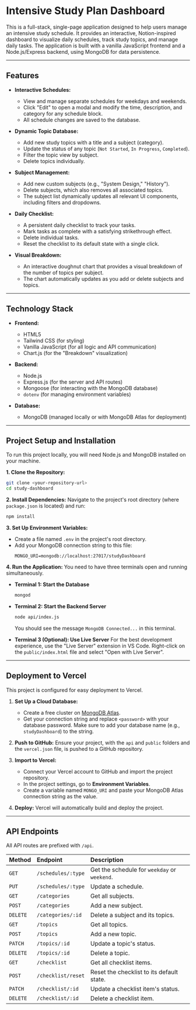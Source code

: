 # Intensive Study Plan Dashboard

This is a full-stack, single-page application designed to help users manage an intensive study schedule. It provides an interactive, Notion-inspired dashboard to visualize daily schedules, track study topics, and manage daily tasks. The application is built with a vanilla JavaScript frontend and a Node.js/Express backend, using MongoDB for data persistence.

---

## Features

- **Interactive Schedules:**

  - View and manage separate schedules for weekdays and weekends.
  - Click "Edit" to open a modal and modify the time, description, and category for any schedule block.
  - All schedule changes are saved to the database.

- **Dynamic Topic Database:**

  - Add new study topics with a title and a subject (category).
  - Update the status of any topic (`Not Started`, `In Progress`, `Completed`).
  - Filter the topic view by subject.
  - Delete topics individually.

- **Subject Management:**

  - Add new custom subjects (e.g., "System Design," "History").
  - Delete subjects, which also removes all associated topics.
  - The subject list dynamically updates all relevant UI components, including filters and dropdowns.

- **Daily Checklist:**

  - A persistent daily checklist to track your tasks.
  - Mark tasks as complete with a satisfying strikethrough effect.
  - Delete individual tasks.
  - Reset the checklist to its default state with a single click.

- **Visual Breakdown:**
  - An interactive doughnut chart that provides a visual breakdown of the number of topics per subject.
  - The chart automatically updates as you add or delete subjects and topics.

---

## Technology Stack

- **Frontend:**

  - HTML5
  - Tailwind CSS (for styling)
  - Vanilla JavaScript (for all logic and API communication)
  - Chart.js (for the "Breakdown" visualization)

- **Backend:**

  - Node.js
  - Express.js (for the server and API routes)
  - Mongoose (for interacting with the MongoDB database)
  - `dotenv` (for managing environment variables)

- **Database:**
  - MongoDB (managed locally or with MongoDB Atlas for deployment)

---

## Project Setup and Installation

To run this project locally, you will need Node.js and MongoDB installed on your machine.

**1. Clone the Repository:**

```bash
git clone <your-repository-url>
cd study-dashboard
```

**2. Install Dependencies:**
Navigate to the project's root directory (where `package.json` is located) and run:

```bash
npm install
```

**3. Set Up Environment Variables:**

- Create a file named `.env` in the project's root directory.
- Add your MongoDB connection string to this file:
  ```
  MONGO_URI=mongodb://localhost:27017/studyDashboard
  ```

**4. Run the Application:**
You need to have three terminals open and running simultaneously.

- **Terminal 1: Start the Database**

  ```bash
  mongod
  ```

- **Terminal 2: Start the Backend Server**

  ```bash
  node api/index.js
  ```

  You should see the message `MongoDB Connected...` in this terminal.

- **Terminal 3 (Optional): Use Live Server**
  For the best development experience, use the "Live Server" extension in VS Code. Right-click on the `public/index.html` file and select "Open with Live Server".

---

## Deployment to Vercel

This project is configured for easy deployment to Vercel.

1.  **Set Up a Cloud Database:**

    - Create a free cluster on [MongoDB Atlas](https://www.mongodb.com/cloud/atlas).
    - Get your connection string and replace `<password>` with your database password. Make sure to add your database name (e.g., `studyDashboard`) to the string.

2.  **Push to GitHub:**
    Ensure your project, with the `api` and `public` folders and the `vercel.json` file, is pushed to a GitHub repository.

3.  **Import to Vercel:**

    - Connect your Vercel account to GitHub and import the project repository.
    - In the project settings, go to **Environment Variables**.
    - Create a variable named `MONGO_URI` and paste your MongoDB Atlas connection string as the value.

4.  **Deploy:**
    Vercel will automatically build and deploy the project.

---

## API Endpoints

All API routes are prefixed with `/api`.

| Method   | Endpoint           | Description                                  |
| :------- | :----------------- | :------------------------------------------- |
| `GET`    | `/schedules/:type` | Get the schedule for `weekday` or `weekend`. |
| `PUT`    | `/schedules/:type` | Update a schedule.                           |
| `GET`    | `/categories`      | Get all subjects.                            |
| `POST`   | `/categories`      | Add a new subject.                           |
| `DELETE` | `/categories/:id`  | Delete a subject and its topics.             |
| `GET`    | `/topics`          | Get all topics.                              |
| `POST`   | `/topics`          | Add a new topic.                             |
| `PATCH`  | `/topics/:id`      | Update a topic's status.                     |
| `DELETE` | `/topics/:id`      | Delete a topic.                              |
| `GET`    | `/checklist`       | Get all checklist items.                     |
| `POST`   | `/checklist/reset` | Reset the checklist to its default state.    |
| `PATCH`  | `/checklist/:id`   | Update a checklist item's status.            |
| `DELETE` | `/checklist/:id`   | Delete a checklist item.                     |
